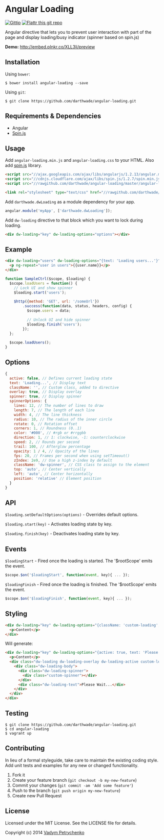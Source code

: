 # Angular Loading
[![Gittip](http://img.shields.io/gittip/darthwade.svg)](https://www.gittip.com/darthwade/)
[![Flattr this git repo](http://api.flattr.com/button/flattr-badge-large.png)](https://flattr.com/submit/auto?user_id=darthwade&url=https://github.com/darthwade/angular-loading&title=Angular%20Loading&language=&tags=github&category=software) 

Angular directive that lets you to prevent user interaction with part of the page and display loading/busy indicator (spinner based on spin.js)

**Demo:** http://embed.plnkr.co/XLL3li/preview

## Installation

Using `bower`:
```shell 
$ bower install angular-loading --save
```

Using `git`:
```shell 
$ git clone https://github.com/darthwade/angular-loading.git
```

## Requirements & Dependencies
- Angular
- [Spin.js](https://github.com/fgnass/spin.js)

## Usage

Add `angular-loading.min.js` and `angular-loading.css` to your HTML. Also add [spin.js](https://github.com/fgnass/spin.js) library.
``` html
<script src="//ajax.googleapis.com/ajax/libs/angularjs/1.2.13/angular.min.js"></script>
<script src="//cdnjs.cloudflare.com/ajax/libs/spin.js/1.2.7/spin.min.js"></script>
<script src="//rawgithub.com/darthwade/angular-loading/master/angular-loading.min.js"></script>

<link rel="stylesheet" type="text/css" href="//rawgithub.com/darthwade/angular-loading/master/angular-loading.css"/>
```

Add `darthwade.dwLoading` as a module dependency for your app.
``` javascript
angular.module('myApp', ['darthwade.dwLoading']);
```

Add `dw-loading` directive to that block which you want to lock during loading.
``` html
<div dw-loading="key" dw-loading-options="options"></div>
```

## Example

``` html
<div dw-loading="users" dw-loading-options="{text: 'Loading users...'}" class="users-list">
  <p ng-repeat="user in users">{{user.name}}</p>
</div>
```
``` javascript
function SampleCtrl($scope, $loading) {
  $scope.loadUsers = function() {
    // Lock UI and show spinner
    $loading.start('users');
  
    $http({method: 'GET', url: '/someUrl'})
        .success(function(data, status, headers, config) {
          $scope.users = data;
          
          // Unlock UI and hide spinner
          $loading.finish('users');
        });
  };
  
  $scope.loadUsers();
}
```

## Options

``` javascript
{
  active: false, // Defines current loading state
  text: 'Loading...', // Display text
  className: '', // Custom class, added to directive
  overlay: true, // Display overlay
  spinner: true, // Display spinner
  spinnerOptions: {
    lines: 12, // The number of lines to draw
    length: 7, // The length of each line
    width: 4, // The line thickness
    radius: 10, // The radius of the inner circle
    rotate: 0, // Rotation offset
    corners: 1, // Roundness (0..1)
    color: '#000', // #rgb or #rrggbb
    direction: 1, // 1: clockwise, -1: counterclockwise
    speed: 2, // Rounds per second
    trail: 100, // Afterglow percentage
    opacity: 1 / 4, // Opacity of the lines
    fps: 20, // Frames per second when using setTimeout()
    zIndex: 2e9, // Use a high z-index by default
    className: 'dw-spinner', // CSS class to assign to the element
    top: 'auto', // Center vertically
    left: 'auto', // Center horizontally
    position: 'relative' // Element position
  }
}
```

## API

`$loading.setDefaultOptions(options)` - Overrides default options.

`$loading.start(key)` - Activates loading state by key.

`$loading.finish(key)` - Deactivates loading state by key.

## Events
`$loadingStart` - Fired once the loading is started. The '$rootScope' emits the event.
``` javascript
$scope.$on('$loadingStart', function(event, key){ ... });
```

`$loadingFinish` - Fired once the loading is finished. The '$rootScope' emits the event.
``` javascript
$scope.$on('$loadingFinish', function(event, key){ ... });
```

## Styling
``` html
<div dw-loading="key" dw-loading-options="{className: 'custom-loading', spinnerOptions: {className: 'custom-spinner'}}" class="my-block">
  <p>Content</p>
</div>
```
Will generate:
``` html
<div dw-loading="key" dw-loading-options="{active: true, text: 'Please Wait...', className: 'custom-loading', spinnerOptions: {className: 'custom-spinner'}}" class="my-block">
  <p>Content</p>
  <div class="dw-loading dw-loading-overlay dw-loading-active custom-loading">
    <div class="dw-loading-body">
      <div class="dw-loading-spinner">
        <div class="custom-spinner"></div>
      </div>
      <div class="dw-loading-text">Please Wait...</div>
    </div>
  </div>
</div>
```

## Testing
```shell 
$ git clone https://github.com/darthwade/angular-loading.git
$ cd angular-loading
$ vagrant up
```

## Contributing
In lieu of a formal styleguide, take care to maintain the existing coding style. Add unit tests and examples for any new or changed functionality.

1. Fork it
2. Create your feature branch (`git checkout -b my-new-feature`)
3. Commit your changes (`git commit -am 'Add some feature'`)
4. Push to the branch (`git push origin my-new-feature`)
5. Create new Pull Request

## License

Licensed under the MIT License. See the LICENSE file for details.

Copyright (c) 2014 [Vadym Petrychenko](http://petrychenko.com/)
